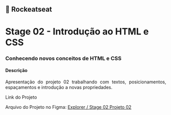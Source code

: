 ## 🚀 Rockeatseat 
<h1>Stage 02 - Introdução ao HTML e CSS</h1>

<h3>Conhecendo novos conceitos de HTML e CSS</h3>

<h4>Descrição</h4>

<p align="justify">Apresentação do projeto 02 trabalhando com textos, posicionamentos, espaçamentos e introdução a novas propriedades. </p>

<p>Link do Projeto</p>

Arquivo do Projeto no Figma: <a href="https://www.figma.com/file/HxtcwYRpPZy2ZS5otZDAeW/Explorer---Projeto-02-(Copy)?node-id=0-1&t=3WlgqHCyoPVRqzro-0">Explorer / Stage 02 Projeto 02</a>
